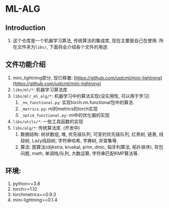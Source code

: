 # ML-ALG


## Introduction
1. 这个仓库是一个机器学习算法, 传统算法的集成库, 现在主要是自己在使用. 所在文件夹为`libs/`, 下面将会介绍各个文件的用途.



## 文件功能介绍
1. mini_lightning部分, 现已移置: [https://github.com/ustcml/mini-lightning](https://github.com/ustcml/mini-lightning)
2. `libs/ml/*`: 机器学习算法库
3. `libs/ml/_ml_alg/*`: 机器学习中的算法实现(没实用性, 可以用于学习)
   1. `_nn_functional.py`: 实现torch.nn.functional包中的算法.
   2. `_metrics.py`: ml的metrics的torch实现
   3. `_optim_functional.py`: ml中的优化器的实现
4. `libs/utils/*`: 一些工具函数的实现
5. `libs/alg/*`: 传统算法库. (开发中)
   1. 数据结构: 树状数组, 堆, 优先级队列, 可变的优先级队列, 红黑树, 链表, 线段树, Lazy线段树, 字符串哈希, 字典树, 并查集等.
   2. 算法: 图算法(dijkstra, kruskal, prim, dinic, 匈牙利算法, 拓扑排序), 背包问题, math, 单调栈/队列, 大数运算, 字符串匹配KMP算法等.



## 环境:
1. python>=3.8
2. torch>=1.12
3. torchmetrics==0.9.3
4. mini-lightning>=0.1.4

